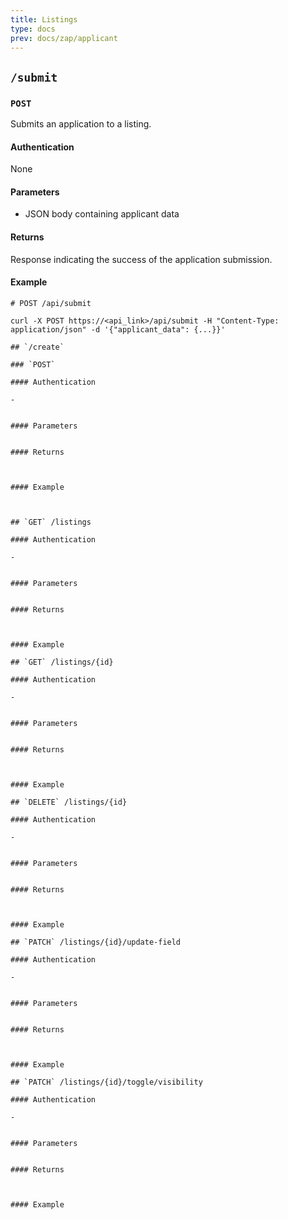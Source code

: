 ```yaml
---
title: Listings 
type: docs
prev: docs/zap/applicant
---
```


## `/submit`

### `POST`

Submits an application to a listing.

#### Authentication

None

#### Parameters

- JSON body containing applicant data

#### Returns

Response indicating the success of the application submission.

#### Example

```properties
# POST /api/submit

curl -X POST https://<api_link>/api/submit -H "Content-Type: application/json" -d '{"applicant_data": {...}}'

## `/create`

### `POST`

#### Authentication

- 


#### Parameters


#### Returns



#### Example



## `GET` /listings

#### Authentication

- 


#### Parameters


#### Returns



#### Example

## `GET` /listings/{id}

#### Authentication

- 


#### Parameters


#### Returns



#### Example

## `DELETE` /listings/{id}

#### Authentication

- 


#### Parameters


#### Returns



#### Example

## `PATCH` /listings/{id}/update-field

#### Authentication

- 


#### Parameters


#### Returns



#### Example

## `PATCH` /listings/{id}/toggle/visibility

#### Authentication

- 


#### Parameters


#### Returns



#### Example